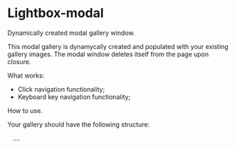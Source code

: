 # Lightbox-modal
Dynamically created modal gallery window.

This modal gallery is dynamycally created and populated with your existing gallery images.
The modal window deletes itself from the page upon closure.

What works:

- Click navigation functionality;
- Keyboard key navigation functionality;

How to use.

Your gallery should have the following structure:

 <optional> <div id="your-gallery-name">  <optional> 
      <div class="Gallery">
          <img src="img1" alt="">
          <img src="img2" alt="">
          <img src="img3" alt="">
          ....
      </div>
  </div>
